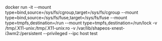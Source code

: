 docker run -it  --mount type=bind,source=/sys/fs/cgroup,target=/sys/fs/cgroup --mount type=bind,source=/sys/fs/fuse,target=/sys/fs/fuse   --mount type=tmpfs,destination=/run  --mount type=tmpfs,destination=/run/lock  -v /tmp/.X11-unix:/tmp/.X11-unix:ro -v /var/lib/shapeos-xnest-i3wm2:/persistent --privileged --ipc host test

